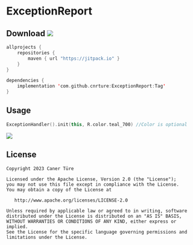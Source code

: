 # ExceptionReport

## Download [![](https://jitpack.io/v/cnrture/ExceptionReport.svg)](https://jitpack.io/#cnrture/ExceptionReport)
```kotlin
allprojects { 
    repositories {
        maven { url "https://jitpack.io" }
    }
}

dependencies {
    implementation 'com.github.cnrture:ExceptionReport:Tag'
}
```

## Usage
```kotlin
ExceptionHandler().init(this, R.color.teal_700) //Color is optional
```

<img src="https://user-images.githubusercontent.com/29903779/227750365-f650bd85-c915-40c7-9b89-3ebe98691585.gif"/>

## License

```
Copyright 2023 Caner Türe

Licensed under the Apache License, Version 2.0 (the "License");
you may not use this file except in compliance with the License.
You may obtain a copy of the License at

   http://www.apache.org/licenses/LICENSE-2.0

Unless required by applicable law or agreed to in writing, software
distributed under the License is distributed on an "AS IS" BASIS,
WITHOUT WARRANTIES OR CONDITIONS OF ANY KIND, either express or implied.
See the License for the specific language governing permissions and
limitations under the License.
```
